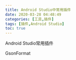 ```yaml
---
title: Android Studio中常用插件
date: 2020-03-28 04:48:49
categories: [工具,插件]
tags: [插件,Android Studio]
toc: true
---
```


Android Studio常用插件

<!-- more --> 

GsonFormat

